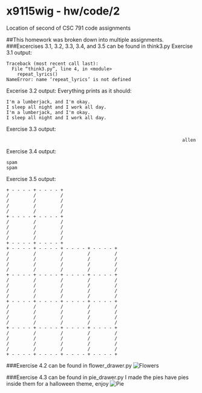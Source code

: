 # x9115wig - hw/code/2
Location of second of CSC 791 code assignments

##This homework was broken down into multiple assignments.
###Excercises 3.1, 3.2, 3.3, 3.4, and 3.5 can be found in think3.py
Exercise 3.1 output:
```
Traceback (most recent call last):
  File “think3.py”, line 4, in <module>
    repeat_lyrics()
NameError: name ‘repeat_lyrics’ is not defined
```

Excerise 3.2 output:
Everything prints as it should:
```
I'm a lumberjack, and I'm okay.
I sleep all night and I work all day.
I'm a lumberjack, and I'm okay.
I sleep all night and I work all day.
```

Exercise 3.3 output:
```
                                                                 allen
```

Exercise 3.4 output:
```
spam
spam
```

Exercise 3.5 output:
```
+ - - - - + - - - - +
/         /         /
/         /         /
/         /         /
/         /         /
+ - - - - + - - - - +
/         /         /
/         /         /
/         /         /
/         /         /
+ - - - - + - - - - +
+ - - - - + - - - - + - - - - + - - - - +
/         /         /         /         /
/         /         /         /         /
/         /         /         /         /
/         /         /         /         /
+ - - - - + - - - - + - - - - + - - - - +
/         /         /         /         /
/         /         /         /         /
/         /         /         /         /
/         /         /         /         /
+ - - - - + - - - - + - - - - + - - - - +
/         /         /         /         /
/         /         /         /         /
/         /         /         /         /
/         /         /         /         /
+ - - - - + - - - - + - - - - + - - - - +
/         /         /         /         /
/         /         /         /         /
/         /         /         /         /
/         /         /         /         /
+ - - - - + - - - - + - - - - + - - - - +
```

###Exercise 4.2 can be found in flower_drawer.py
![Flowers](think4\\_2.png)

###Exercise 4.3 can be found in pie_drawer.py
I made the pies have pies inside them for a halloween theme, enjoy
![Pie](think4\\_3.png)
